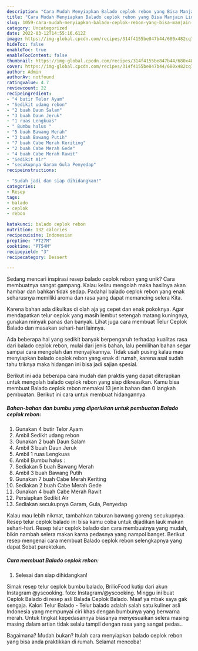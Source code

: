 ```yaml
---
description: "Cara Mudah Menyiapkan Balado ceplok rebon yang Bisa Manjain Lidah"
title: "Cara Mudah Menyiapkan Balado ceplok rebon yang Bisa Manjain Lidah"
slug: 1059-cara-mudah-menyiapkan-balado-ceplok-rebon-yang-bisa-manjain-lidah
category: Uncategorized
date: 2022-03-12T14:55:16.612Z
image: https://img-global.cpcdn.com/recipes/314f4155be847b44/680x482cq70/balado-ceplok-rebon-foto-resep-utama.jpg
hideToc: false
enableToc: true
enableTocContent: false
thumbnail: https://img-global.cpcdn.com/recipes/314f4155be847b44/680x482cq70/balado-ceplok-rebon-foto-resep-utama.jpg
cover: https://img-global.cpcdn.com/recipes/314f4155be847b44/680x482cq70/balado-ceplok-rebon-foto-resep-utama.jpg
author: Admin
authorAv: notfound
ratingvalue: 4.7
reviewcount: 22
recipeingredient:
- "4 butir Telor Ayam"
- "Sedikit udang rebon"
- "2 buah Daun Salam"
- "3 buah Daun Jeruk"
- "1 ruas Lengkuas"
- " Bumbu halus "
- "5 buah Bawang Merah"
- "3 buah Bawang Putih"
- "7 buah Cabe Merah Keriting"
- "2 buah Cabe Merah Gede"
- "4 buah Cabe Merah Rawit"
- "Sedikit Air"
- "secukupnya Garam Gula Penyedap"
recipeinstructions:

- "Sudah jadi dan siap dihidangkan!"
categories:
- Resep
tags:
- balado
- ceplok
- rebon

katakunci: balado ceplok rebon 
nutrition: 132 calories
recipecuisine: Indonesian
preptime: "PT27M"
cooktime: "PT54M"
recipeyield: "3"
recipecategory: Dessert

---
```





Sedang mencari inspirasi resep balado ceplok rebon yang unik? Cara membuatnya sangat gampang. Kalau keliru mengolah maka hasilnya akan hambar dan bahkan tidak sedap. Padahal balado ceplok rebon yang enak seharusnya memiliki aroma dan rasa yang dapat memancing selera Kita.





Karena bahan ada dikulkas di olah aja yg cepet dan enak pokoknya. Agar mendapatkan telur ceplok yang masih lembut setengah matang kuningnya, gunakan minyak panas dan banyak. Lihat juga cara membuat Telur Ceplok Balado dan masakan sehari-hari lainnya.

Ada beberapa hal yang sedikit banyak berpengaruh terhadap kualitas rasa dari balado ceplok rebon, mulai dari jenis bahan, lalu pemilihan bahan segar sampai cara mengolah dan menyajikannya. Tidak usah pusing kalau mau menyiapkan balado ceplok rebon yang enak di rumah, karena asal sudah tahu triknya maka hidangan ini bisa jadi sajian spesial.






Berikut ini ada beberapa cara mudah dan praktis yang dapat diterapkan untuk mengolah balado ceplok rebon yang siap dikreasikan. Kamu bisa membuat Balado ceplok rebon memakai 13 jenis bahan dan 0 langkah pembuatan. Berikut ini cara untuk membuat hidangannya.

<!--inarticleads1-->

##### Bahan-bahan dan bumbu yang diperlukan untuk pembuatan Balado ceplok rebon:

1. Gunakan 4 butir Telor Ayam
1. Ambil Sedikit udang rebon
1. Gunakan 2 buah Daun Salam
1. Ambil 3 buah Daun Jeruk
1. Ambil 1 ruas Lengkuas
1. Ambil  Bumbu halus :
1. Sediakan 5 buah Bawang Merah
1. Ambil 3 buah Bawang Putih
1. Gunakan 7 buah Cabe Merah Keriting
1. Sediakan 2 buah Cabe Merah Gede
1. Gunakan 4 buah Cabe Merah Rawit
1. Persiapkan Sedikit Air
1. Sediakan secukupnya Garam, Gula, Penyedap


Kalau mau lebih nikmat, tambahkan taburan bawang goreng secukupnya. Resep telur ceplok balado ini bisa kamu coba untuk dijadikan lauk makan sehari-hari. Resep telur ceplok balado dan cara membuatnya yang mudah, bikin nambah selera makan karna pedasnya yang nampol banget. Berikut resep mengenai cara membuat Balado ceplok rebon selengkapnya yang dapat Sobat parektekan. 

<!--inarticleads2-->

##### Cara membuat Balado ceplok rebon:


1. Selesai dan siap dihidangkan!

Simak resep telur ceplok bumbu balado, BrilioFood kutip dari akun Instagram @yscooking. foto: Instagram/@yscooking. Minggu ini buat Ceplok Balado di resep asli Balada Ceplok Balado. Maaf ya mbak saya gak sengaja. Kalori Telur Balado - Telur balado adalah salah satu kuliner asli Indonesia yang mempunyai ciri khas dengan bumbunya yang berwarna merah. Untuk tingkat kepedasannya biasanya menyesuaikan selera masing masing dalam artian tidak selalu tampil dengan rasa yang sangat pedas.. 

Bagaimana? Mudah bukan? Itulah cara menyiapkan balado ceplok rebon yang bisa anda praktikkan di rumah. Selamat mencoba!
